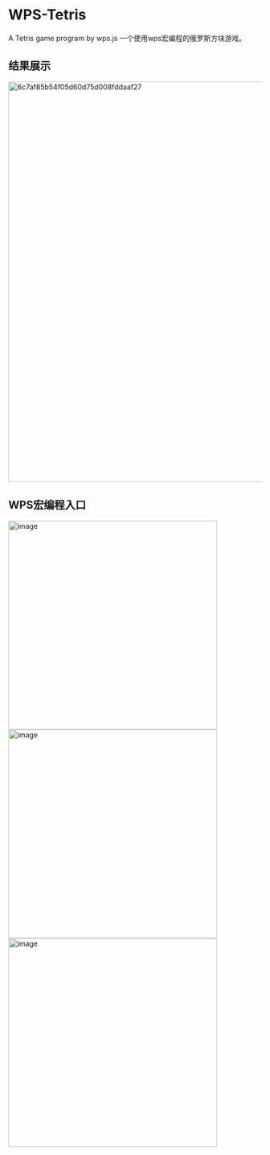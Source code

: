 # WPS-Tetris
A Tetris game program by wps.js 一个使用wps宏编程的俄罗斯方块游戏。
## 结果展示
<img width="796" alt="6c7af85b54f05d60d75d008fddaaf27" src="https://github.com/Zhenghong-Liu/WPS-Tetris/assets/114415009/be1e0876-8b19-4a60-8c3c-09a1cff8d0ce">

## WPS宏编程入口
<img width="415" alt="image" src="https://github.com/Zhenghong-Liu/WPS-Tetris/assets/114415009/00e2fb3a-c2da-4140-9f14-f0f940aef8ff">

<img width="415" alt="image" src="https://github.com/Zhenghong-Liu/WPS-Tetris/assets/114415009/2b4fb98d-43eb-41e3-b634-13e56aa2623f">

<img width="415" alt="image" src="https://github.com/Zhenghong-Liu/WPS-Tetris/assets/114415009/2f4915f1-20eb-4d47-a824-c691a9f2aff6">



